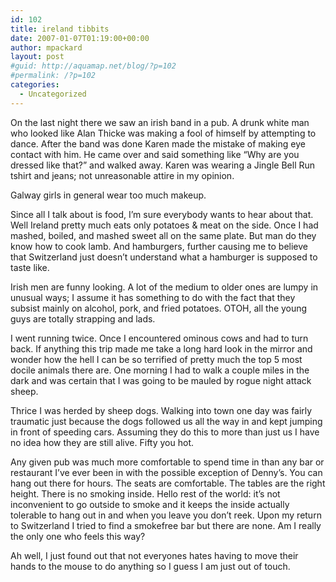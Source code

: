 ```yaml
---
id: 102
title: ireland tibbits
date: 2007-01-07T01:19:00+00:00
author: mpackard
layout: post
#guid: http://aquamap.net/blog/?p=102
#permalink: /?p=102
categories:
  - Uncategorized
---
```

On the last night there we saw an irish band in a pub. A drunk white man who looked like Alan Thicke was making a fool of himself by attempting to dance. After the band was done Karen made the mistake of making eye contact with him. He came over and said something like &#8220;Why are you dressed like that?&#8221; and walked away. Karen was wearing a Jingle Bell Run tshirt and jeans; not unreasonable attire in my opinion.

Galway girls in general wear too much makeup.

Since all I talk about is food, I&#8217;m sure everybody wants to hear about that. Well Ireland pretty much eats only potatoes & meat on the side. Once I had mashed, boiled, and mashed sweet all on the same plate. But man do they know how to cook lamb. And hamburgers, further causing me to believe that Switzerland just doesn&#8217;t understand what a hamburger is supposed to taste like.

Irish men are funny looking. A lot of the medium to older ones are lumpy in unusual ways; I assume it has something to do with the fact that they subsist mainly on alcohol, pork, and fried potatoes. OTOH, all the young guys are totally strapping and lads.

I went running twice. Once I encountered ominous cows and had to turn back. If anything this trip made me take a long hard look in the mirror and wonder how the hell I can be so terrified of pretty much the top 5 most docile animals there are. One morning I had to walk a couple miles in the dark and was certain that I was going to be mauled by rogue night attack sheep.

Thrice I was herded by sheep dogs. Walking into town one day was fairly traumatic just because the dogs followed us all the way in and kept jumping in front of speeding cars. Assuming they do this to more than just us I have no idea how they are still alive. Fifty you hot.

Any given pub was much more comfortable to spend time in than any bar or restaurant I&#8217;ve ever been in with the possible exception of Denny&#8217;s. You can hang out there for hours. The seats are comfortable. The tables are the right height. There is no smoking inside. Hello rest of the world: it&#8217;s not inconvenient to go outside to smoke and it keeps the inside actually tolerable to hang out in and when you leave you don&#8217;t reek. Upon my return to Switzerland I tried to find a smokefree bar but there are none. Am I really the only one who feels this way?

Ah well, I just found out that not everyones hates having to move their hands to the mouse to do anything so I guess I am just out of touch.
